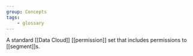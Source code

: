 ```yaml
---
group: Concepts
tags:
    - glossary
---
```

A standard [[Data Cloud]] [[permission]] set that includes permissions to [[segment]]s.